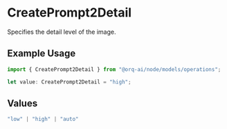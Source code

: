 # CreatePrompt2Detail

Specifies the detail level of the image.

## Example Usage

```typescript
import { CreatePrompt2Detail } from "@orq-ai/node/models/operations";

let value: CreatePrompt2Detail = "high";
```

## Values

```typescript
"low" | "high" | "auto"
```